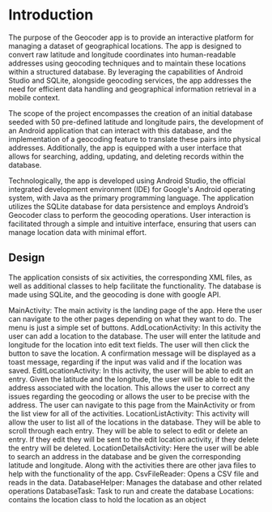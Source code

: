 # Introduction
The purpose of the Geocoder app is to provide an interactive platform for managing a dataset of geographical locations. The app is designed to convert raw latitude and longitude coordinates into human-readable addresses using geocoding techniques and to maintain these locations within a structured database. By leveraging the capabilities of Android Studio and SQLite, alongside geocoding services, the app addresses the need for efficient data handling and geographical information retrieval in a mobile context.

The scope of the project encompasses the creation of an initial database seeded with 50 pre-defined latitude and longitude pairs, the development of an Android application that can interact with this database, and the implementation of a geocoding feature to translate these pairs into physical addresses. Additionally, the app is equipped with a user interface that allows for searching, adding, updating, and deleting records within the database.

Technologically, the app is developed using Android Studio, the official integrated development environment (IDE) for Google's Android operating system, with Java as the primary programming language. The application utilizes the SQLite database for data persistence and employs Android’s Geocoder class to perform the geocoding operations. User interaction is facilitated through a simple and intuitive interface, ensuring that users can manage location data with minimal effort.

## Design
The application consists of six activities, the corresponding XML files, as well as additional classes to help facilitate the functionality. The database is made using SQLite, and the geocoding is done with google API.

MainActivity: The main activity is the landing page of the app. Here the user can navigate to the other pages depending on what they want to do. The menu is just a simple set of buttons.
AddLocationActivity: In this activity the user can add a location to the database. The user will enter the latitude and longitude for the location into edit text fields. The user will then click the button to save the location. A confirmation message will be displayed as a toast message, regarding if the input was valid and if the location was saved.
EditLocationActivity: In this activity, the user will be able to edit an entry. Given the latitude and the longitude, the user will be able to edit the address associated with the location. This allows the user to correct any issues regarding the geocoding or allows the user to be precise with the address. The user can navigate to this page from the MainActivity or from the list view for all of the activities.
LocationListActivity: This activity will allow the user to list all of the locations in the database. They will be able to scroll through each entry. They will be able to select to edit or delete an entry. If they edit they will be sent to the edit location activity, if they delete the entry will be deleted.
LocationDetailsActivity: Here the user will be able to search an address in the database and be given the corresponding latitude and longitude.
Along with the activities there are other java files to help with the functionality of the app.
CsvFileReader: Opens a CSV file and reads in the data.
DatabaseHelper: Manages the database and other related operations
DatabaseTask: Task to run and create the database
Locations: contains the location class to hold the location as an object

